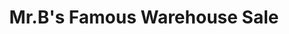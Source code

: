 ---
title: "Mr.B's Famous Warehouse Sale"
url: /mississauga/mr-bs-famous-warehouse-sale/
shop: shoes
---